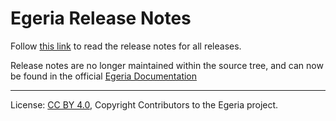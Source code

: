 <!-- SPDX-License-Identifier: CC-BY-4.0 -->
<!-- Copyright Contributors to the ODPi Egeria project. -->

# Egeria Release Notes

Follow [this link](https://odpi.github.io/egeria-docs/release-notes/overview/) to read the release notes for all releases.

Release notes are no longer maintained within the source tree, and can now be found in the official [Egeria Documentation](https://odpi.github.io/egeria-docs)

----
License: [CC BY 4.0](https://creativecommons.org/licenses/by/4.0/),
Copyright Contributors to the Egeria project.
